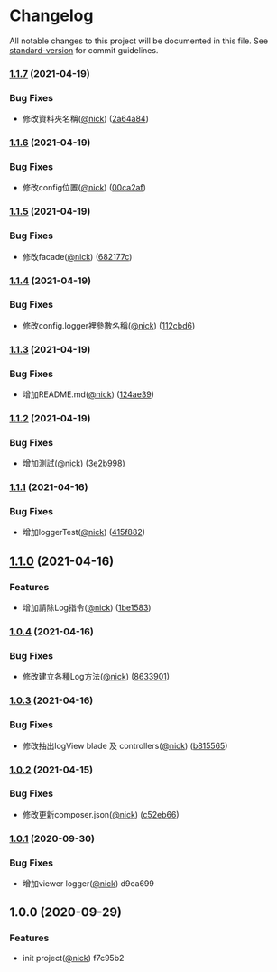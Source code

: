 # Changelog

All notable changes to this project will be documented in this file. See [standard-version](https://github.com/conventional-changelog/standard-version) for commit guidelines.

### [1.1.7](https://github.com/castion2293/logger/compare/v1.1.6...v1.1.7) (2021-04-19)


### Bug Fixes

* 修改資料夾名稱([@nick](https://github.com/nick)) ([2a64a84](https://github.com/castion2293/logger/commit/2a64a843c369c486adbaa3679cb11a4e3ec99cbc))

### [1.1.6](https://github.com/castion2293/logger/compare/v1.1.5...v1.1.6) (2021-04-19)


### Bug Fixes

* 修改config位置([@nick](https://github.com/nick)) ([00ca2af](https://github.com/castion2293/logger/commit/00ca2af74f559d0d0178a8f2a6880ee8765a663e))

### [1.1.5](https://github.com/castion2293/logger/compare/v1.1.4...v1.1.5) (2021-04-19)


### Bug Fixes

* 修改facade([@nick](https://github.com/nick)) ([682177c](https://github.com/castion2293/logger/commit/682177ca2af65c8ef897e55b672098dfd7503380))

### [1.1.4](https://github.com/castion2293/logger/compare/v1.1.3...v1.1.4) (2021-04-19)


### Bug Fixes

* 修改config.logger裡參數名稱([@nick](https://github.com/nick)) ([112cbd6](https://github.com/castion2293/logger/commit/112cbd6892160617b17b7aa5c6f9546117d5fe0f))

### [1.1.3](https://github.com/castion2293/logger/compare/v1.1.2...v1.1.3) (2021-04-19)


### Bug Fixes

* 增加README.md([@nick](https://github.com/nick)) ([124ae39](https://github.com/castion2293/logger/commit/124ae39cd40230d4f0b06d5acf00a5f97bf80ec9))

### [1.1.2](https://github.com/castion2293/logger/compare/v1.1.1...v1.1.2) (2021-04-19)


### Bug Fixes

* 增加測試([@nick](https://github.com/nick)) ([3e2b998](https://github.com/castion2293/logger/commit/3e2b99865a3860ca8c42a9cfc8e9705a5c24b45c))

### [1.1.1](https://github.com/castion2293/logger/compare/v1.1.0...v1.1.1) (2021-04-16)


### Bug Fixes

* 增加loggerTest([@nick](https://github.com/nick)) ([415f882](https://github.com/castion2293/logger/commit/415f882412af24281de3d5513551aef4aefb2743))

## [1.1.0](https://github.com/castion2293/logger/compare/v1.0.4...v1.1.0) (2021-04-16)


### Features

* 增加請除Log指令([@nick](https://github.com/nick)) ([1be1583](https://github.com/castion2293/logger/commit/1be1583937a6bde60b32a1e4497fff88ed1c6ead))

### [1.0.4](https://github.com/castion2293/logger/compare/v1.0.3...v1.0.4) (2021-04-16)


### Bug Fixes

* 修改建立各種Log方法([@nick](https://github.com/nick)) ([8633901](https://github.com/castion2293/logger/commit/8633901574e973656319a5896b2565f727b19367))

### [1.0.3](https://github.com/castion2293/logger/compare/v1.0.2...v1.0.3) (2021-04-16)


### Bug Fixes

* 修改抽出logView blade 及 controllers([@nick](https://github.com/nick)) ([b815565](https://github.com/castion2293/logger/commit/b815565c4aea66eebf8b9f2b2028905ab62c019e))

### [1.0.2](https://github.com/castion2293/logger/compare/v1.0.1...v1.0.2) (2021-04-15)


### Bug Fixes

* 修改更新composer.json([@nick](https://github.com/nick)) ([c52eb66](https://github.com/castion2293/logger/commit/c52eb66af5cfc08f24672d9002644b396e07da7b))

### [1.0.1](///compare/v1.0.0...v1.0.1) (2020-09-30)


### Bug Fixes

* 增加viewer logger([@nick](undefined/nick)) d9ea699

## 1.0.0 (2020-09-29)


### Features

* init project([@nick](undefined/nick)) f7c95b2
